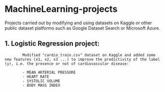 # MachineLearning-projects
Projects carried out by modifying and using datasets on Kaggle or other public dataset platforms such as Google Dataset Search or Microsoft Azure.

## 1. Logistic Regression project:
            Modified "cardio_train.csv" dataset on Kaggle and added some new features (x1, x2, x3 ...) to improve the predictivity of the label (y), i.e. the presence or not of cardiovascular disease:
            
            - MEAN ARTERIAL PRESSURE
            - HEART RATE
            - SYSTOLIC VOLUME
            - BODY MASS INDEX
